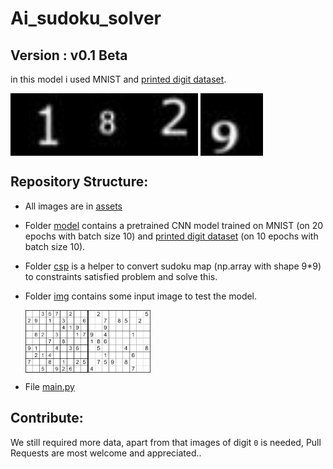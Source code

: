 # Ai_sudoku_solver

## Version : v0.1 Beta
in this model i used MNIST and [printed digit dataset](https://github.com/kaydee0502/printed-digits-dataset).

<img src="https://github.com/momoein/Ai_sudoku_solver/blob/master/data/printed_digit/1/1_0.jpg" width="100" height="100" align = "left"/>
<img src="https://github.com/momoein/Ai_sudoku_solver/blob/master/data/printed_digit/2/2_0.jpg" width="100" height="100" align="middle"/>
<img src="https://github.com/momoein/Ai_sudoku_solver/blob/master/data/printed_digit/8/8_0.jpg" width="100" height="100" align="left"/>
<img src="https://github.com/momoein/Ai_sudoku_solver/blob/master/data/printed_digit/9/9_0.jpg" width="100" height="100" align="middle"/>

## Repository Structure:

+ All images are in [assets](https://github.com/momoein/Ai_sudoku_solver/tree/master/data) 

+ Folder [model](https://github.com/momoein/Ai_sudoku_solver/tree/master/model) contains a pretrained CNN model trained on MNIST (on 20 epochs with batch size 10) and [printed digit dataset](https://github.com/kaydee0502/printed-digits-dataset) (on 10 epochs with batch size 10).

+ Folder [csp](https://github.com/momoein/Ai_sudoku_solver/tree/master/csp) is a helper to convert sudoku map (np.array with shape 9*9) to constraints satisfied problem and solve this.

+ Folder [img](https://github.com/momoein/Ai_sudoku_solver/tree/master/img) contains some input image to test the model.

  <img src="https://github.com/momoein/Ai_sudoku_solver/blob/master/img/sudoku1.png" width="100" height="100" align = "left"/>
  <img src="https://github.com/momoein/Ai_sudoku_solver/blob/master/img/sudoku2.png" width="100" height="100" align = "middle"/>
  
+ File [main.py](https://github.com/momoein/Ai_sudoku_solver/tree/master/main.py)

## Contribute:
We still required more data, apart from that images of digit `0` is needed, Pull Requests are most welcome and appreciated..


